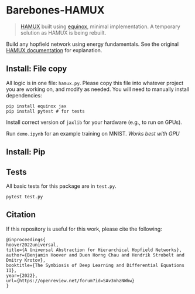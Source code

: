 # Barebones-HAMUX
> [HAMUX](https://github.com/bhoov/hamux) built using [equinox](https://github.com/patrick-kidger/equinox), minimal implementation. A temporary solution as HAMUX is being rebuilt.

Build any hopfield network using energy fundamentals. See the original [HAMUX documentation](https://bhoov.com/hamux/) for explanation.

## Install: File copy

All logic is in one file: `hamux.py`. Please copy this file into whatever project you are working on, and modify as needed. You will need to manually install dependencies:

```
pip install equinox jax
pip install pytest # for tests
```

Install correct version of `jaxlib` for your hardware (e.g., to run on GPUs).

Run `demo.ipynb` for an example training on MNIST. *Works best with GPU*

## Install: Pip



## Tests

All basic tests for this package are in `test.py`.

```
pytest test.py
```

## Citation

If this repository is useful for this work, please cite the following:

```
@inproceedings{
hoover2022universal,
title={A Universal Abstraction for Hierarchical Hopfield Networks},
author={Benjamin Hoover and Duen Horng Chau and Hendrik Strobelt and Dmitry Krotov},
booktitle={The Symbiosis of Deep Learning and Differential Equations II},
year={2022},
url={https://openreview.net/forum?id=SAv3nhzNWhw}
}
```